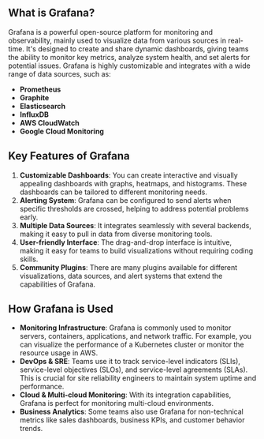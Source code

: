 
## What is Grafana? 

Grafana is a powerful open-source platform for monitoring and observability, mainly used to visualize data from various sources in real-time. It's designed to create and share dynamic dashboards, giving teams the ability to monitor key metrics, analyze system health, and set alerts for potential issues. Grafana is highly customizable and integrates with a wide range of data sources, such as:

- **Prometheus**
- **Graphite**
- **Elasticsearch**
- **InfluxDB**
- **AWS CloudWatch**
- **Google Cloud Monitoring**

## Key Features of Grafana

1. **Customizable Dashboards**: You can create interactive and visually appealing dashboards with graphs, heatmaps, and histograms. These dashboards can be tailored to different monitoring needs.
2. **Alerting System**: Grafana can be configured to send alerts when specific thresholds are crossed, helping to address potential problems early.
3. **Multiple Data Sources**: It integrates seamlessly with several backends, making it easy to pull in data from diverse monitoring tools.
4. **User-friendly Interface**: The drag-and-drop interface is intuitive, making it easy for teams to build visualizations without requiring coding skills.
5. **Community Plugins**: There are many plugins available for different visualizations, data sources, and alert systems that extend the capabilities of Grafana.

## How Grafana is Used

- **Monitoring Infrastructure**: Grafana is commonly used to monitor servers, containers, applications, and network traffic. For example, you can visualize the performance of a Kubernetes cluster or monitor the resource usage in AWS.
- **DevOps & SRE**: Teams use it to track service-level indicators (SLIs), service-level objectives (SLOs), and service-level agreements (SLAs). This is crucial for site reliability engineers to maintain system uptime and performance.
- **Cloud & Multi-cloud Monitoring**: With its integration capabilities, Grafana is perfect for monitoring multi-cloud environments.
- **Business Analytics**: Some teams also use Grafana for non-technical metrics like sales dashboards, business KPIs, and customer behavior trends.
